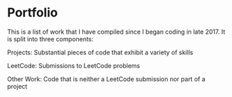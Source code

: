 # Portfolio

This is a list of work that I have compiled since I began coding in late 2017. It is split into three components:

Projects: Substantial pieces of code that exhibit a variety of skills


LeetCode: Submissions to LeetCode problems


Other Work: Code that is neither a LeetCode submission nor part of a project
